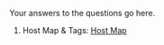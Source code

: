 Your answers to the questions go here.

1. Host Map & Tags:
[Host Map](https://res.cloudinary.com/dx34xrygi/image/upload/v1545082408/Screen_Shot_2018-12-17_at_4.31.46_PM.png)
